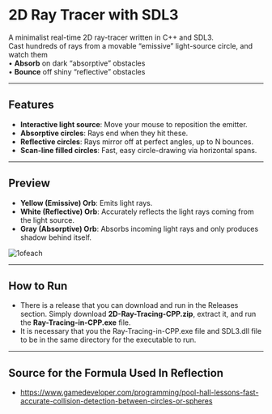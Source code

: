 # 2D Ray Tracer with SDL3

A minimalist real-time 2D ray-tracer written in C++ and SDL3.  
Cast hundreds of rays from a movable “emissive” light-source circle, and watch them  
• **Absorb** on dark “absorptive” obstacles  
• **Bounce** off shiny “reflective” obstacles  

---

## Features

- **Interactive light source**: Move your mouse to reposition the emitter.  
- **Absorptive circles**: Rays end when they hit these.  
- **Reflective circles**: Rays mirror off at perfect angles, up to N bounces.  
- **Scan-line filled circles**: Fast, easy circle-drawing via horizontal spans.  

---

## Preview

- **Yellow (Emissive) Orb**: Emits light rays.
- **White (Reflective) Orb**: Accurately reflects the light rays coming from the light source.
- **Gray (Absorptive) Orb**: Absorbs incoming light rays and only produces shadow behind itself.

![1ofeach](https://github.com/user-attachments/assets/13d93e54-6bdc-4c3f-a358-7beb370c2f64)

---

## How to Run

- There is a release that you can download and run in the Releases section. Simply download **2D-Ray-Tracing-CPP.zip**, extract it, and run the **Ray-Tracing-in-CPP.exe** file.
- It is necessary that you the Ray-Tracing-in-CPP.exe file and SDL3.dll file to be in the same directory for the executable to run.

---

## Source for the Formula Used In Reflection

- https://www.gamedeveloper.com/programming/pool-hall-lessons-fast-accurate-collision-detection-between-circles-or-spheres
